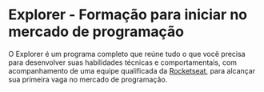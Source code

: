 # Explorer - Formação para iniciar no mercado de programação

O Explorer é um programa completo que reúne tudo o que você precisa para desenvolver suas habilidades técnicas e comportamentais, com acompanhamento de uma equipe qualificada da [Rocketseat](https://rocketseat.com.br/), para alcançar sua primeira vaga no mercado de programação.